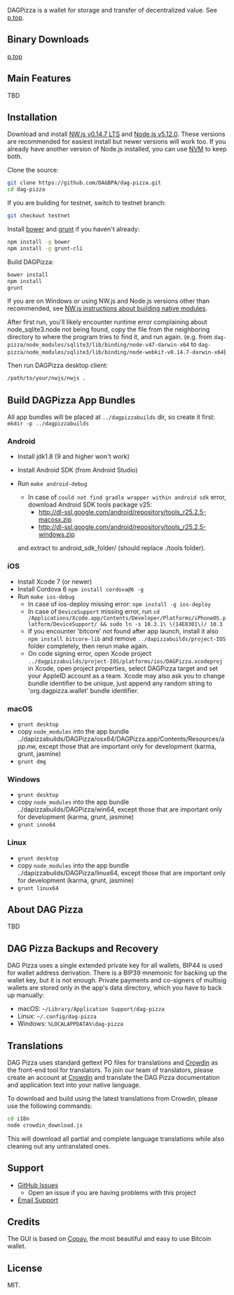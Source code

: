 DAGPizza is a wallet for storage and transfer of decentralized value.  See [p.top](http://p.top/).

## Binary Downloads

[p.top](http://p.top/)

## Main Features

TBD

## Installation

Download and install [NW.js v0.14.7 LTS](https://dl.nwjs.io/v0.14.7) and [Node.js v5.12.0](https://nodejs.org/download/release/v5.12.0/).  These versions are recommended for easiest install but newer versions will work too.  If you already have another version of Node.js installed, you can use [NVM](https://github.com/creationix/nvm) to keep both.

Clone the source:

```sh
git clone https://github.com/DAGBPA/dag-pizza.git
cd dag-pizza
```

If you are building for testnet, switch to testnet branch:
```sh
git checkout testnet
```

Install [bower](http://bower.io/) and [grunt](http://gruntjs.com/getting-started) if you haven't already:

```sh
npm install -g bower
npm install -g grunt-cli
```

Build DAGPizza:

```sh
bower install
npm install
grunt
```
If you are on Windows or using NW.js and Node.js versions other than recommended, see [NW.js instructions about building native modules](http://docs.nwjs.io/en/latest/For%20Users/Advanced/Use%20Native%20Node%20Modules/).

After first run, you'll likely encounter runtime error complaining about node_sqlite3.node not being found, copy the file from the neighboring directory to where the program tries to find it, and run again. (e.g. from `dag-pizza/node_modules/sqlite3/lib/binding/node-v47-darwin-x64` to `dag-pizza/node_modules/sqlite3/lib/binding/node-webkit-v0.14.7-darwin-x64`)

Then run DAGPizza desktop client:

```sh
/path/to/your/nwjs/nwjs .
```

## Build DAGPizza App Bundles

All app bundles will be placed at `../dagpizzabuilds` dir, so create it first: `mkdir -p ../dagpizzabuilds`


### Android
- Install jdk1.8 (9 and higher won't work)
- Install Android SDK (from Android Studio)
- Run `make android-debug`
  * In case of `could not find gradle wrapper within android sdk` error, download Android SDK tools package v25:
    * http://dl-ssl.google.com/android/repository/tools_r25.2.5-macosx.zip
    * http://dl-ssl.google.com/android/repository/tools_r25.2.5-windows.zip

  and extract to android_sdk_folder/ (should replace ./tools folder).

### iOS

- Install Xcode 7 (or newer)
- Install Cordova 6 `npm install cordova@6 -g`
- Run `make ios-debug`
  * In case of ios-deploy missing error: `npm install -g ios-deploy`
  * In case of `DeviceSupport` missing error, run `cd /Applications/Xcode.app/Contents/Developer/Platforms/iPhoneOS.platform/DeviceSupport/ && sudo ln -s 10.3.1\ \(14E8301\)/ 10.3`
  * If you encounter 'bitcore' not found after app launch, install it also `npm install bitcore-lib` and remove `../dapizzabuilds/project-IOS` folder completely, then rerun make again.
  * On code signing error, open Xcode project `../dagpizzabuilds/project-IOS/platforms/ios/DAGPizza.xcodeproj` in Xcode, open project properties, select DAGPizza target and set your AppleID account as a team. Xcode may also ask you to change bundle identifier to be unique, just append any random string to 'org.dagpizza.wallet' bundle identifier.

### macOS

- `grunt desktop`
- copy `node_modules` into the app bundle ../dapizzabuilds/DAGPizza/osx64/DAGPizza.app/Contents/Resources/app.nw, except those that are important only for development (karma, grunt, jasmine)
- `grunt dmg`

### Windows

- `grunt desktop`
- copy `node_modules` into the app bundle ../dapizzabuilds/DAGPizza/win64, except those that are important only for development (karma, grunt, jasmine)
- `grunt inno64`

### Linux

- `grunt desktop`
- copy `node_modules` into the app bundle ../dapizzabuilds/DAGPizza/linux64, except those that are important only for development (karma, grunt, jasmine)
- `grunt linux64`


## About DAG Pizza

TBD

## DAG Pizza Backups and Recovery

DAG Pizza uses a single extended private key for all wallets, BIP44 is used for wallet address derivation.  There is a BIP39 mnemonic for backing up the wallet key, but it is not enough.  Private payments and co-signers of multisig wallets are stored only in the app's data directory, which you have to back up manually:

* macOS: `~/Library/Application Support/dag-pizza`
* Linux: `~/.config/dag-pizza`
* Windows: `%LOCALAPPDATA%\dag-pizza`


## Translations

DAG Pizza uses standard gettext PO files for translations and [Crowdin](https://crowdin.com/project/dagpizza) as the front-end tool for translators. To join our team of translators, please create an account at [Crowdin](https://crowdin.com) and translate the DAG Pizza documentation and application text into your native language.

To download and build using the latest translations from Crowdin, please use the following commands:

```sh
cd i18n
node crowdin_download.js
```

This will download all partial and complete language translations while also cleaning out any untranslated ones.


## Support

* [GitHub Issues](https://github.com/DAGBPA/dag-pizza/issues)
  * Open an issue if you are having problems with this project
* [Email Support](mailto:bitcoinpizza.bpa@gmail.com)

## Credits

The GUI is based on [Copay](https://github.com/bitpay/copay), the most beautiful and easy to use Bitcoin wallet.

## License

MIT.
